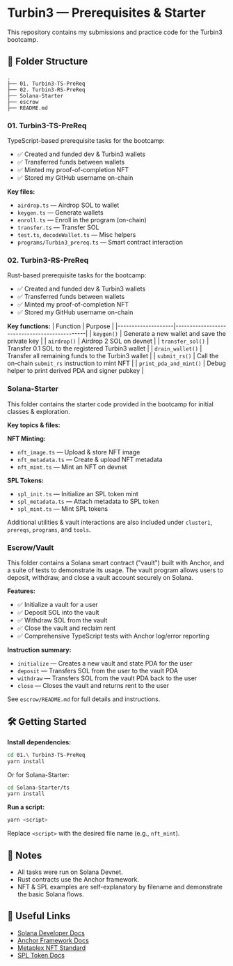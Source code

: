 # Turbin3 — Prerequisites & Starter

This repository contains my submissions and practice code for the Turbin3 bootcamp.

## 📁 Folder Structure
```
.
├── 01. Turbin3-TS-PreReq
├── 02. Turbin3-RS-PreReq
├── Solana-Starter
├── escrow
├── README.md
```

### 01. Turbin3-TS-PreReq
TypeScript-based prerequisite tasks for the bootcamp:
- ✅ Created and funded dev & Turbin3 wallets
- ✅ Transferred funds between wallets
- ✅ Minted my proof-of-completion NFT
- ✅ Stored my GitHub username on-chain

**Key files:**
- `airdrop.ts` — Airdrop SOL to wallet
- `keygen.ts` — Generate wallets
- `enroll.ts` — Enroll in the program (on-chain)
- `transfer.ts` — Transfer SOL
- `test.ts`, `decodeWallet.ts` — Misc helpers
- `programs/Turbin3_prereq.ts` — Smart contract interaction

### 02. Turbin3-RS-PreReq
Rust-based prerequisite tasks for the bootcamp:
- ✅ Created and funded dev & Turbin3 wallets
- ✅ Transferred funds between wallets
- ✅ Minted my proof-of-completion NFT
- ✅ Stored my GitHub username on-chain

**Key functions:**
| Function           | Purpose                                      |
|--------------------|----------------------------------------------|
| `keygen()`         | Generate a new wallet and save the private key |
| `airdrop()`        | Airdrop 2 SOL on devnet                       |
| `transfer_sol()`   | Transfer 0.1 SOL to the registered Turbin3 wallet |
| `drain_wallet()`   | Transfer all remaining funds to the Turbin3 wallet |
| `submit_rs()`      | Call the on-chain `submit_rs` instruction to mint NFT |
| `print_pda_and_mint()` | Debug helper to print derived PDA and signer pubkey |

### Solana-Starter
This folder contains the starter code provided in the bootcamp for initial classes & exploration.

**Key topics & files:**

**NFT Minting:**
- `nft_image.ts` — Upload & store NFT image
- `nft_metadata.ts` — Create & upload NFT metadata
- `nft_mint.ts` — Mint an NFT on devnet

**SPL Tokens:**
- `spl_init.ts` — Initialize an SPL token mint
- `spl_metadata.ts` — Attach metadata to SPL token
- `spl_mint.ts` — Mint SPL tokens

Additional utilities & vault interactions are also included under `cluster1`, `prereqs`, `programs`, and `tools`.

### Escrow/Vault
This folder contains a Solana smart contract ("vault") built with Anchor, and a suite of tests to demonstrate its usage. The vault program allows users to deposit, withdraw, and close a vault account securely on Solana.

**Features:**
- ✅ Initialize a vault for a user
- ✅ Deposit SOL into the vault
- ✅ Withdraw SOL from the vault
- ✅ Close the vault and reclaim rent
- ✅ Comprehensive TypeScript tests with Anchor log/error reporting

**Instruction summary:**
- `initialize` — Creates a new vault and state PDA for the user
- `deposit` — Transfers SOL from the user to the vault PDA
- `withdraw` — Transfers SOL from the vault PDA back to the user
- `close` — Closes the vault and returns rent to the user

See `escrow/README.md` for full details and instructions.

## 🛠️ Getting Started

**Install dependencies:**
```bash
cd 01.\ Turbin3-TS-PreReq
yarn install
```
Or for Solana-Starter:
```bash
cd Solana-Starter/ts
yarn install
```

**Run a script:**
```bash
yarn <script>
```
Replace `<script>` with the desired file name (e.g., `nft_mint`).

## 📜 Notes
- All tasks were run on Solana Devnet.
- Rust contracts use the Anchor framework.
- NFT & SPL examples are self-explanatory by filename and demonstrate the basic Solana flows.

## 🔗 Useful Links
- [Solana Developer Docs](https://docs.solana.com/)
- [Anchor Framework Docs](https://project-serum.github.io/anchor/)
- [Metaplex NFT Standard](https://docs.metaplex.com/)
- [SPL Token Docs](https://spl.solana.com/token)